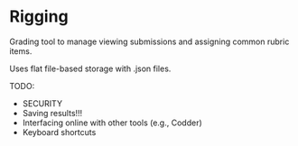 Rigging
=======

Grading tool to manage viewing submissions and assigning common rubric items.

Uses flat file-based storage with .json files.

TODO:

* SECURITY
* Saving results!!!
* Interfacing online with other tools (e.g., Codder)
* Keyboard shortcuts

